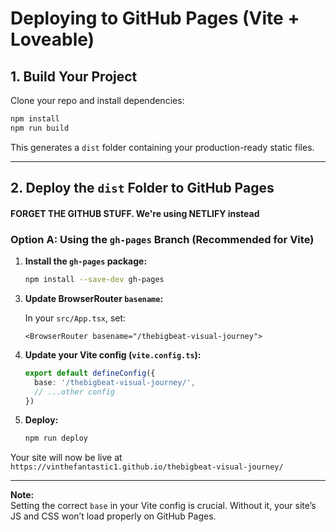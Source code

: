 # Deploying to GitHub Pages (Vite + Loveable)

## 1. Build Your Project

Clone your repo and install dependencies:

```sh
npm install
npm run build
```

This generates a `dist` folder containing your production-ready static files.

---

## 2. Deploy the `dist` Folder to GitHub Pages

#### FORGET THE GITHUB STUFF. We're using NETLIFY instead

### Option A: Using the `gh-pages` Branch (Recommended for Vite)

1. **Install the `gh-pages` package:**

    ```sh
    npm install --save-dev gh-pages
    ```

<!-- 2. **Update your `package.json`:**

    ```json
    "homepage": "https://vinthfantastic1.github.io/thebigbeat-visual-journey/",
    "scripts": {
      "predeploy": "npm run build",
      "deploy": "gh-pages -d dist"
    }
    ``` -->

3. **Update BrowserRouter `basename`:**

    In your `src/App.tsx`, set:

    ```tsx
    <BrowserRouter basename="/thebigbeat-visual-journey">
    ```

4. **Update your Vite config (`vite.config.ts`):**

    ```ts
    export default defineConfig({
      base: '/thebigbeat-visual-journey/',
      // ...other config
    })
    ```

5. **Deploy:**

    ```sh
    npm run deploy
    ```

Your site will now be live at  
`https://vinthefantastic1.github.io/thebigbeat-visual-journey/`

---

**Note:**  
Setting the correct `base` in your Vite config is crucial. Without it, your site’s JS and CSS won’t load properly on GitHub Pages.

